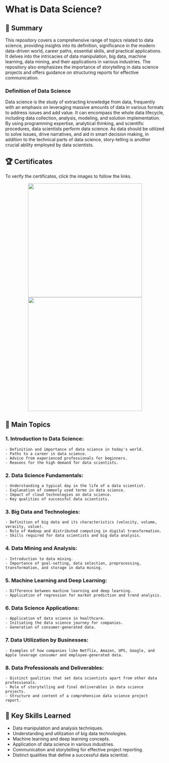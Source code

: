 # What is Data Science?

## 📄 Summary 
This repository covers a comprehensive range of topics related to data science, providing insights into its definition, significance in the modern data-driven world, career paths, essential skills, and practical applications. It delves into the intricacies of data manipulation, big data, machine learning, data mining, and their applications in various industries. The repository also emphasizes the importance of storytelling in data science projects and offers guidance on structuring reports for effective communication.

### Definition of Data Science
Data science is the study of extracting knowledge from data, frequently with an emphasis on leveraging massive amounts of data in various formats to address issues and add value. It can encompass the whole data lifecycle, including data collection, analysis, modeling, and solution implementation. By using programming expertise, analytical thinking, and scientific procedures, data scientists perform data science. As data should be utilized to solve issues, drive narratives, and aid in smart decision making, in addition to the technical parts of data science, story-telling is another crucial ability employed by data scientists.

## 🏆 Certificates 
To verify the certificates, click the images to follow the links.

<p align="middle">
  <a href="https://www.coursera.org/account/accomplishments/verify/69ELLEGT7PBD"><img src="https://s3.amazonaws.com/coursera_assets/meta_images/generated/CERTIFICATE_LANDING_PAGE/CERTIFICATE_LANDING_PAGE~69ELLEGT7PBD/CERTIFICATE_LANDING_PAGE~69ELLEGT7PBD.jpeg" height="360"></a>
  <a href="https://www.credly.com/badges/cdb38474-e88e-4140-b2be-e45537bea3ba/public_url"><img src="https://images.credly.com/size/680x680/images/5fc2d535-e716-46c4-881a-f4822b8da0e5/Cognitive_Class_-_What_is_Data_Science.png" height="360"></a>
</p>

## 📑 Main Topics 
  ### 1. Introduction to Data Science:
    - Definition and importance of data science in today's world.
    - Paths to a career in data science.
    - Advice from experienced professionals for beginners.
    - Reasons for the high demand for data scientists.
  ### 2. Data Science Fundamentals:
    - Understanding a typical day in the life of a data scientist.
    - Explanation of commonly used terms in data science.
    - Impact of cloud technologies on data science.
    - Key qualities of successful data scientists.
  ### 3. Big Data and Technologies:
    - Definition of big data and its characteristics (velocity, volume, veracity, value).
    - Role of Hadoop and distributed computing in digital transformation.
    - Skills required for data scientists and big data analysis.
  ### 4. Data Mining and Analysis:
    - Introduction to data mining.
    - Importance of goal-setting, data selection, preprocessing, transformation, and storage in data mining.
  ### 5. Machine Learning and Deep Learning:
    - Difference between machine learning and deep learning.
    - Application of regression for market prediction and trend analysis.
  ### 6. Data Science Applications:
    - Application of data science in healthcare.
    - Initiating the data science journey for companies.
    - Generation of consumer-generated data.
  ### 7. Data Utilization by Businesses:
    - Examples of how companies like Netflix, Amazon, UPS, Google, and Apple leverage consumer and employee-generated data.
  ### 8. Data Professionals and Deliverables:
    - Distinct qualities that set data scientists apart from other data professionals.
    - Role of storytelling and final deliverables in data science projects.
    - Structure and content of a comprehensive data science project report.

## 🔑 Key Skills Learned 
- Data manipulation and analysis techniques.
- Understanding and utilization of big data technologies.
- Machine learning and deep learning concepts.
- Application of data science in various industries.
- Communication and storytelling for effective project reporting.
- Distinct qualities that define a successful data scientist.